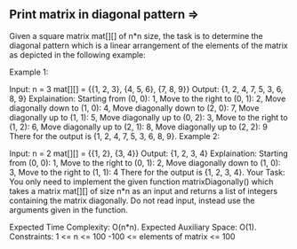 Print matrix in diagonal pattern  =>
--------------------------------


Given a square matrix mat[][] of n*n size, the task is to determine the diagonal pattern which is a linear arrangement of the elements of the matrix as depicted in the following example:



Example 1:

Input:
n = 3
mat[][] = {{1, 2, 3},
           {4, 5, 6},
           {7, 8, 9}}
Output: {1, 2, 4, 7, 5, 3, 6, 8, 9}
Explaination:
Starting from (0, 0): 1,
Move to the right to (0, 1): 2,
Move diagonally down to (1, 0): 4,
Move diagonally down to (2, 0): 7,
Move diagonally up to (1, 1): 5,
Move diagonally up to (0, 2): 3,
Move to the right to (1, 2): 6,
Move diagonally up to (2, 1): 8,
Move diagonally up to (2, 2): 9
There for the output is {1, 2, 4, 7, 5, 3, 6, 8, 9}.
Example 2:

Input:
n = 2
mat[][] = {{1, 2},
           {3, 4}}
Output: {1, 2, 3, 4}
Explaination:
Starting from (0, 0): 1,
Move to the right to (0, 1): 2,
Move diagonally down to (1, 0): 3,
Move to the right to (1, 1): 4
There for the output is {1, 2, 3, 4}.
Your Task:
You only need to implement the given function matrixDiagonally() which takes a matrix mat[][] of size n*n as an input and returns a list of integers containing the matrix diagonally. Do not read input, instead use the arguments given in the function.

Expected Time Complexity: O(n*n).
Expected Auxiliary Space: O(1).
Constraints:
1 <= n <= 100
-100 <= elements of matrix <= 100
